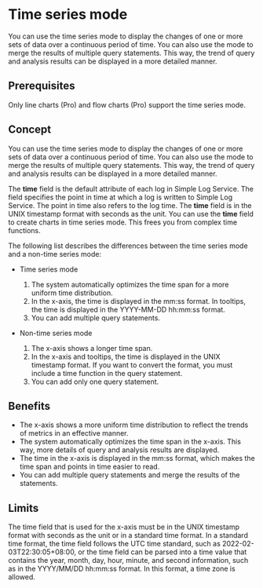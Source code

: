 # Time series mode

You can use the time series mode to display the changes of one or more sets of data over a continuous period of time. You can also use the mode to merge the results of multiple query statements. This way, the trend of query and analysis results can be displayed in a more detailed manner.

## Prerequisites

Only line charts (Pro) and flow charts (Pro) support the time series mode.

## Concept

You can use the time series mode to display the changes of one or more sets of data over a continuous period of time. You can also use the mode to merge the results of multiple query statements. This way, the trend of query and analysis results can be displayed in a more detailed manner.

The __time__ field is the default attribute of each log in Simple Log Service. The field specifies the point in time at which a log is written to Simple Log Service. The point in time also refers to the log time. The __time__ field is in the UNIX timestamp format with seconds as the unit. You can use the __time__ field to create charts in time series mode. This frees you from complex time functions.

The following list describes the differences between the time series mode and a non-time series mode:

- Time series mode
  1. The system automatically optimizes the time span for a more uniform time distribution.
  2. In the x-axis, the time is displayed in the mm:ss format. In tooltips, the time is displayed in the YYYY-MM-DD hh:mm:ss format.
  3. You can add multiple query statements.

- Non-time series mode
  1. The x-axis shows a longer time span.
  2. In the x-axis and tooltips, the time is displayed in the UNIX timestamp format. If you want to convert the format, you must include a time function in the query statement.
  3. You can add only one query statement. 

## Benefits

- The x-axis shows a more uniform time distribution to reflect the trends of metrics in an effective manner.
- The system automatically optimizes the time span in the x-axis. This way, more details of query and analysis results are displayed.
- The time in the x-axis is displayed in the mm:ss format, which makes the time span and points in time easier to read.
- You can add multiple query statements and merge the results of the statements.

## Limits

The time field that is used for the x-axis must be in the UNIX timestamp format with seconds as the unit or in a standard time format. In a standard time format, the time field follows the UTC time standard, such as 2022-02-03T22:30:05+08:00, or the time field can be parsed into a time value that contains the year, month, day, hour, minute, and second information, such as in the YYYY/MM/DD hh:mm:ss format. In this format, a time zone is allowed.